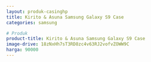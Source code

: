 ```yaml
---
layout: produk-casinghp
title: Kirito & Asuna Samsung Galaxy S9 Case
categories: samsung

# Produk
product-title: Kirito & Asuna Samsung Galaxy S9 Case
image-drive: 18zNxHh7sT3RD8zc4v63RJ2vofvZOWW9C
harga: 90000
---
```

